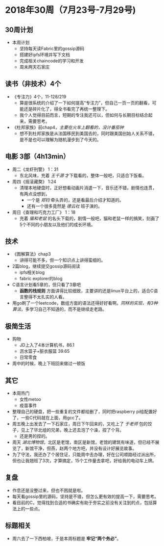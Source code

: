 # 2018年30周（7月23号-7月29号)

## 30周计划

+ 本周计划
  + 坚持每天读Fabric里的gossip源码
  + 搭建好ipfs环境并写下文档
  + 完成相关chaincode的学习和开发
  + 周末两天石家庄

## 读书（非技术）4个

+ 《专注力》4个，11-128/219
  + 算是很系统的介绍了一下如何提高“专注力”，但自己一页一页的翻看，可能还是碎片化了，得全书看完了再统一整理下。
  + 我个人觉得目前而言，短期的专注我还可以，但如何与长期目标结合起来，需要思考。
+ 《杜邦家族》前chap4，*主要在火车上翻看的，没计番茄钟*
  + 想不到杜邦家族是从法国移民到美国去的，同时跟美国创始人关系不错，是不是也可以理解为随机漫步到了今天的。

## 电影 3部（4h13min）

+ 周二《龙虾刑警》 1：31
  + 东北风味，充着 *王千源* 才下载看的，整体一般吧，只适合下饭看。
+ 周四《摇滚藏獒》 1:24
  + 清理本地硬盘时，正好想看动画片消遣一下，音乐还不错，剧情也连贯，有两点没想到，
    + 一个是 *郑钧* 牵头弄的，还是看最后介绍才知道的。
    + 还有一个很多竟然是 *德云社* 班子演的。
+ 周日《查理和巧克力工厂》 1：18
  + 充着 *猫和老鼠* 的名头下载的，剧情一般吧，猫和老鼠一样的搞笑，刻画了5个不同的小朋友以及他们的成长环境。


## 技术

+ 《图解算法》chap3
  + 讲得可能不多，但一个知识点上讲得蛮细的。
+ 2篇blog，继续提交gossip源码阅读
  + ipfs相关blog
  + fabric explorer的blog
+ C语言计划看5章的，但只看了3章吧
  + **函数的栈规则** 方面讲得比较细致，主要讲的还是linux平台上的，适合C语言整得不太扎实的人看。
+ 用go刷了一个leetcode，数组方面的语法还得好好看啊。*同样的实现，有3种算法*，多学习自己不知道的，而不是继续走老路。

## 极简生活

+ 购物
  + JD上入了4本计算机书，86.1
  + 沥水篮子+脏衣服篮 39.65
  + 日常零食
+ 周中的时候，晚上下班回来做过一顿饭

## 其它

+ 本周热门
  + 女性metoo
  + 疫苗事件
+ 整理自己的硬盘，把一些重复的文件都给删了，同时把raspberry pi给配置好了，一些C代码就在上面，用gcc了。
+ 周五晚上出发去了一下石家庄，周日下午回来的，又吃上了 *于老师* 包的饺子，见上了华北组的兄弟，晚上还去泡了个澡，捏了个背。
  + 还是男的捏的。
+ 周天 *湖北博物馆*，北区是老馆，南区是新馆，老馆的建筑有味道，但已经不展览了，新馆干净，但燕，赵两个地方吧，并没有设计好展览故事。
+ 为了守法，我还办了个居住证，只能周中去办理，好在公司顺路经过派出所，但也让我翘班了3次，才算搞定，15个工作量去拿吧，好给我的电动车上牌。

## 复盘

+ 作息还是没整过来，但也不困就是啦。
+ 每天看gossip里的源码，坚持是不错，但怎么更有效的提高一下，需要思考。
+ 看目前的C，觉得找到合适的书确实有助于夯实之前没有关注到的点，包括算法上的一些点。

## 标题相关

+ 周六去了一下西柏坡，于是本周标题是 **牢记“两个务必”**。
